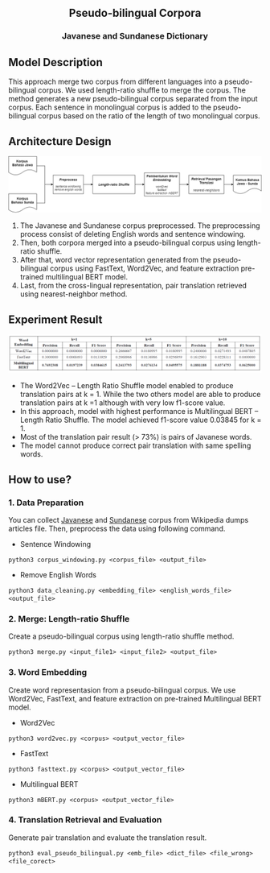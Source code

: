 <p align="center">
  <h2 align="center">Pseudo-bilingual Corpora</h2>
  <h3 align="center">Javanese and Sundanese Dictionary</h3>
</p>

## Model Description
<p>This approach merge two corpus from different languages into a pseudo-bilingual corpus. We used length-ratio shuffle to merge the corpus. The method generates a new pseudo-bilingual corpus separated from the input corpus. Each sentence in monolingual corpus is added to the pseudo-bilingual corpus based on the ratio of the length of two monolingual corpus.</p>

## Architecture Design
<p align="center">
    <img src="contents/pseudo-bilingual corpora fix.png" alt="Model Architecture" height="auto">
</p>

1. The Javanese and Sundanese corpus preprocessed. The preprocessing process consist of deleting English words and sentence windowing. 
2. Then, both corpora merged into a pseudo-bilingual corpus using length-ratio shuffle. 
3. After that, word vector representation generated from the pseudo-bilingual corpus using FastText, Word2Vec, and feature extraction pre-trained multilingual BERT model. 
4. Last, from the cross-lingual representation, pair translation retrieved using nearest-neighbor method.
## Experiment Result

<p align="center">
    <img src="contents/experiment-result.PNG" alt="Model Architecture" height="auto">
</p>

- The Word2Vec – Length Ratio Shuffle model enabled to produce translation pairs at k = 1. While the two others model are able to produce translation pairs at k =1 although with very low f1-score value.
- In this approach, model with highest performance is Multilingual BERT – Length Ratio Shuffle. The model achieved f1-score value 0.03845 for k = 1.
- Most of the translation pair result (> 73%) is pairs of Javanese words.
- The model cannot produce correct pair translation with same spelling words.

## How to use?
### 1. Data Preparation
You can collect [Javanese](https://dumps.wikimedia.org/suwiki/latest/suwiki-latest-pages-articles.xml.bz2) and [Sundanese](https://dumps.wikimedia.org/jvwiki/latest/jvwiki-latest-pages-articles.xml.bz2) corpus from Wikipedia dumps articles file. Then, preprocess the data using following command.
- Sentence Windowing
```
python3 corpus_windowing.py <corpus_file> <output_file>
```
- Remove English Words
```
python3 data_cleaning.py <embedding_file> <english_words_file> <output_file>
``` 
### 2. Merge: Length-ratio Shuffle
Create a pseudo-bilingual corpus using length-ratio shuffle method.
```
python3 merge.py <input_file1> <input_file2> <output_file>
```
### 3. Word Embedding
Create word representasion from a pseudo-bilingual corpus. We use Word2Vec, FastText, and feature extraction on pre-trained Multilingual BERT model.
- Word2Vec
```
python3 word2vec.py <corpus> <output_vector_file>
```
- FastText
```
python3 fasttext.py <corpus> <output_vector_file>
```
- Multilingual BERT
```
python3 mBERT.py <corpus> <output_vector_file>
```
### 4. Translation Retrieval and Evaluation
Generate pair translation and evaluate the translation result.
```
python3 eval_pseudo_bilingual.py <emb_file> <dict_file> <file_wrong> <file_corect>
```
